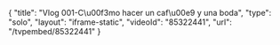 {
    "title": "Vlog 001-C\u00f3mo hacer un caf\u00e9 y una boda",
    "type": "solo",
    "layout": "iframe-static",
    "videoId": "85322441",
    "url": "\/tvpembed\/85322441"
}